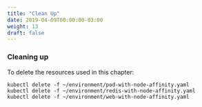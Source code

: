 ```yaml
---
title: "Clean Up"
date: 2019-04-09T00:00:00-03:00
weight: 13
draft: false
---
```


### Cleaning up
To delete the resources used in this chapter: 
```
kubectl delete -f ~/environment/pod-with-node-affinity.yaml
kubectl delete -f ~/environment/redis-with-node-affinity.yaml
kubectl delete -f ~/environment/web-with-node-affinity.yaml
```
